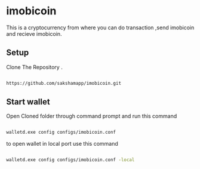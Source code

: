 # imobicoin

This is a cryptocurrency from where you can do transaction ,send imobicoin and recieve imobicoin.

## Setup

Clone The Repository .

```sh

https://github.com/sakshamapp/imobicoin.git

```
## Start wallet 

Open Cloned folder through command prompt and run this command

```sh

walletd.exe config configs/imobicoin.conf

```


to open wallet in local port use this command

```sh

walletd.exe config configs/imobicoin.conf -local

```
